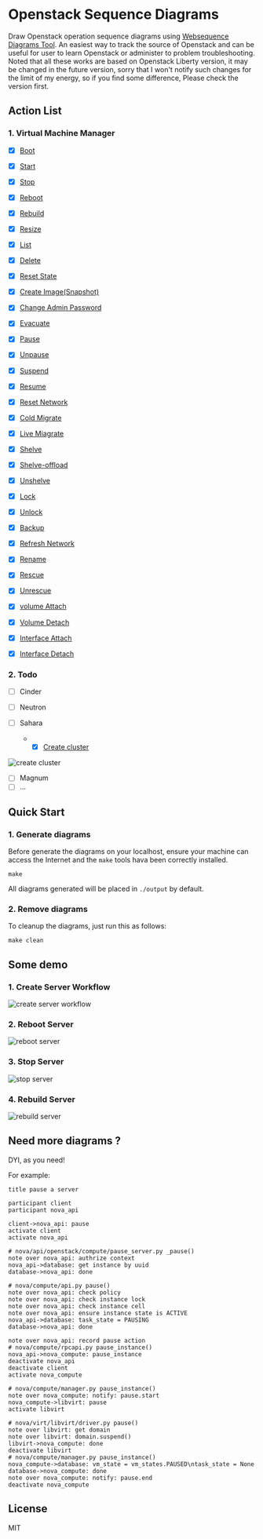 # Openstack Sequence Diagrams

Draw Openstack operation sequence diagrams using [Websequence Diagrams Tool](https://www.websequencediagrams.com/). An easiest way to track the source of Openstack and can be useful for user to learn Openstack or administer to problem troubleshooting. Noted that all these works are based on Openstack Liberty version, it may be changed in the future version, sorry that I won't notify such changes for the limit of my energy, so if you find some difference, Please check the version first.

## Action List

### 1. Virtual Machine Manager

- [x] [Boot](https://raw.githubusercontent.com/int32bit/openstack-workflow/master/output/nova/create.png)
- [x] [Start](https://raw.githubusercontent.com/int32bit/openstack-workflow/master/output/nova/start.png)
- [x] [Stop](https://raw.githubusercontent.com/int32bit/openstack-workflow/master/output/nova/stop.png)
- [x] [Reboot](https://raw.githubusercontent.com/int32bit/openstack-workflow/master/output/nova/reboot.png)
- [x] [Rebuild](https://raw.githubusercontent.com/int32bit/openstack-workflow/master/output/nova/rebuild.png)
- [x] [Resize](https://raw.githubusercontent.com/int32bit/openstack-workflow/master/output/nova/resize.png)
- [x] [List](https://raw.githubusercontent.com/int32bit/openstack-workflow/master/output/nova/list.png)
- [x] [Delete](https://raw.githubusercontent.com/int32bit/openstack-workflow/master/output/nova/delete.png)
- [x] [Reset State](https://raw.githubusercontent.com/int32bit/openstack-workflow/master/output/nova/reset_state.png)
- [x] [Create Image(Snapshot)](https://raw.githubusercontent.com/int32bit/openstack-workflow/master/output/nova/snapshot.png)
- [x] [Change Admin Password](https://raw.githubusercontent.com/int32bit/openstack-workflow/master/output/nova/changePassword.png)
- [x] [Evacuate](https://raw.githubusercontent.com/int32bit/openstack-workflow/master/output/nova/evacuate.png)
- [x] [Pause](https://raw.githubusercontent.com/int32bit/openstack-workflow/master/output/nova/pause.png)
- [x] [Unpause](https://raw.githubusercontent.com/int32bit/openstack-workflow/master/output/nova/unpause.png)
- [x] [Suspend](https://raw.githubusercontent.com/int32bit/openstack-workflow/master/output/nova/suspend.png)
- [x] [Resume](https://raw.githubusercontent.com/int32bit/openstack-workflow/master/output/nova/resume.png)
- [x] [Reset Network](https://raw.githubusercontent.com/int32bit/openstack-workflow/master/output/nova/reset_network.png)
- [x] [Cold Migrate](https://raw.githubusercontent.com/int32bit/openstack-workflow/master/output/nova/migrate.png)
- [x] [Live Miagrate](https://raw.githubusercontent.com/int32bit/openstack-workflow/master/output/nova/live_migrate.png)
- [x] [Shelve](https://raw.githubusercontent.com/int32bit/openstack-workflow/master/output/nova/shelve.png)
- [x] [Shelve-offload](https://raw.githubusercontent.com/int32bit/openstack-workflow/master/output/nova/shelve_offload.png)
- [x] [Unshelve](https://raw.githubusercontent.com/int32bit/openstack-workflow/master/output/nova/unshelve.png)
- [x] [Lock](https://raw.githubusercontent.com/int32bit/openstack-workflow/master/output/nova/lock.png)
- [x] [Unlock](https://raw.githubusercontent.com/int32bit/openstack-workflow/master/output/nova/unlock.png)
- [x] [Backup](https://raw.githubusercontent.com/int32bit/openstack-workflow/master/output/nova/backup.png)
- [x] [Refresh Network](https://raw.githubusercontent.com/int32bit/openstack-workflow/master/output/nova/reset_network.png)
- [x] [Rename](https://raw.githubusercontent.com/int32bit/openstack-workflow/master/output/nova/rename.png)
- [x] [Rescue](https://raw.githubusercontent.com/int32bit/openstack-workflow/master/output/nova/rescue.png)
- [x] [Unrescue](https://raw.githubusercontent.com/int32bit/openstack-workflow/master/output/nova/unrescue.png)
- [x] [volume Attach](https://raw.githubusercontent.com/int32bit/openstack-workflow/master/output/nova/volume_attach.png)
- [x] [Volume Detach](https://raw.githubusercontent.com/int32bit/openstack-workflow/master/output/nova/volume-detach.png)
- [x] [Interface Attach](https://raw.githubusercontent.com/int32bit/openstack-workflow/master/output/nova/interface-attach.png)
- [x] [Interface Detach](https://raw.githubusercontent.com/int32bit/openstack-workflow/master/output/nova/interface-detach.png)


### 2. Todo

- [ ] Cinder
- [ ] Neutron
- [ ] Sahara

    * - [x] [Create cluster](https://raw.githubusercontent.com/int32bit/openstack-workflow/master/output/sahara/create_cluster.png)

![create cluster](https://raw.githubusercontent.com/int32bit/openstack-workflow/master/output/sahara/create_cluster.png)

- [ ] Magnum
- [ ] ...

## Quick Start


### 1. Generate diagrams

Before generate the diagrams on your localhost, ensure your machine can access the Internet and the `make` tools hava been correctly installed.

```
make
```

All diagrams generated will be placed in `./output` by default.

### 2. Remove diagrams

To cleanup the diagrams, just run this as follows:

```
make clean
```


## Some demo

### 1. Create Server Workflow

![create server workflow](output/nova/create.png)

### 2. Reboot Server

 
![reboot server](output/nova/reboot.png)

### 3. Stop Server

![stop server](output/nova/stop.png)

### 4. Rebuild Server

![rebuild server](output/nova/rebuild.png)


## Need more diagrams ?

DYI, as you need!

For example:

```
title pause a server

participant client
participant nova_api

client->nova_api: pause
activate client
activate nova_api

# nova/api/openstack/compute/pause_server.py _pause()
note over nova_api: authrize context
nova_api->database: get instance by uuid
database->nova_api: done

# nova/compute/api.py pause()
note over nova_api: check policy
note over nova_api: check instance lock
note over nova_api: check instance cell
note over nova_api: ensure instance state is ACTIVE
nova_api->database: task_state = PAUSING
database->nova_api: done

note over nova_api: record pause action
# nova/compute/rpcapi.py pause_instance()
nova_api->nova_compute: pause_instance
deactivate nova_api
deactivate client
activate nova_compute

# nova/compute/manager.py pause_instance()
note over nova_compute: notify: pause.start
nova_compute->libvirt: pause
activate libvirt

# nova/virt/libvirt/driver.py pause()
note over libvirt: get domain
note over libvirt: domain.suspend()
libvirt->nova_compute: done
deactivate libvirt
# nova/compute/manager.py pause_instance()
nova_compute->database: vm_state = vm_states.PAUSED\ntask_state = None
database->nova_compute: done
note over nova_compute: notify: pause.end
deactivate nova_compute
```

## License 

MIT
